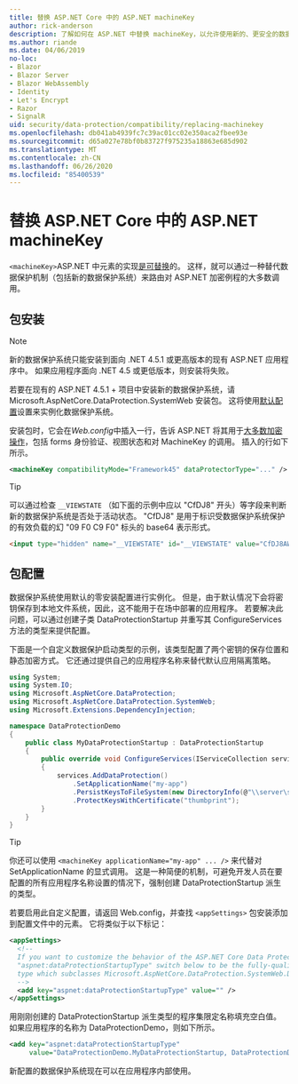 ```yaml
---
title: 替换 ASP.NET Core 中的 ASP.NET machineKey
author: rick-anderson
description: 了解如何在 ASP.NET 中替换 machineKey，以允许使用新的、更安全的数据保护系统。
ms.author: riande
ms.date: 04/06/2019
no-loc:
- Blazor
- Blazor Server
- Blazor WebAssembly
- Identity
- Let's Encrypt
- Razor
- SignalR
uid: security/data-protection/compatibility/replacing-machinekey
ms.openlocfilehash: db041ab4939fc7c39ac01cc02e350aca2fbee93e
ms.sourcegitcommit: d65a027e78bf0b83727f975235a18863e685d902
ms.translationtype: MT
ms.contentlocale: zh-CN
ms.lasthandoff: 06/26/2020
ms.locfileid: "85400539"
---
```

# <a name="replace-the-aspnet-machinekey-in-aspnet-core"></a>替换 ASP.NET Core 中的 ASP.NET machineKey

<a name="compatibility-replacing-machinekey"></a>

`<machineKey>`ASP.NET 中元素的实现[是可替换](https://blogs.msdn.microsoft.com/webdev/2012/10/23/cryptographic-improvements-in-asp-net-4-5-pt-2/)的。 这样，就可以通过一种替代数据保护机制（包括新的数据保护系统）来路由对 ASP.NET 加密例程的大多数调用。

## <a name="package-installation"></a>包安装

> [!NOTE]
> 新的数据保护系统只能安装到面向 .NET 4.5.1 或更高版本的现有 ASP.NET 应用程序中。 如果应用程序面向 .NET 4.5 或更低版本，则安装将失败。

若要在现有的 ASP.NET 4.5.1 + 项目中安装新的数据保护系统，请 Microsoft.AspNetCore.DataProtection.SystemWeb 安装包。 这将使用[默认配置](xref:security/data-protection/configuration/default-settings)设置来实例化数据保护系统。

安装包时，它会在*Web.config*中插入一行，告诉 ASP.NET 将其用于[大多数加密操作](https://blogs.msdn.microsoft.com/webdev/2012/10/23/cryptographic-improvements-in-asp-net-4-5-pt-2/)，包括 forms 身份验证、视图状态和对 MachineKey 的调用。 插入的行如下所示。

```xml
<machineKey compatibilityMode="Framework45" dataProtectorType="..." />
```

>[!TIP]
> 可以通过检查 `__VIEWSTATE` （如下面的示例中应以 "CfDJ8" 开头）等字段来判断新的数据保护系统是否处于活动状态。 "CfDJ8" 是用于标识受数据保护系统保护的有效负载的幻 "09 F0 C9 F0" 标头的 base64 表示形式。

```html
<input type="hidden" name="__VIEWSTATE" id="__VIEWSTATE" value="CfDJ8AWPr2EQPTBGs3L2GCZOpk...">
```

## <a name="package-configuration"></a>包配置

数据保护系统使用默认的零安装配置进行实例化。 但是，由于默认情况下会将密钥保存到本地文件系统，因此，这不能用于在场中部署的应用程序。 若要解决此问题，可以通过创建子类 DataProtectionStartup 并重写其 ConfigureServices 方法的类型来提供配置。

下面是一个自定义数据保护启动类型的示例，该类型配置了两个密钥的保存位置和静态加密方式。 它还通过提供自己的应用程序名称来替代默认应用隔离策略。

```csharp
using System;
using System.IO;
using Microsoft.AspNetCore.DataProtection;
using Microsoft.AspNetCore.DataProtection.SystemWeb;
using Microsoft.Extensions.DependencyInjection;

namespace DataProtectionDemo
{
    public class MyDataProtectionStartup : DataProtectionStartup
    {
        public override void ConfigureServices(IServiceCollection services)
        {
            services.AddDataProtection()
                .SetApplicationName("my-app")
                .PersistKeysToFileSystem(new DirectoryInfo(@"\\server\share\myapp-keys\"))
                .ProtectKeysWithCertificate("thumbprint");
        }
    }
}
```

>[!TIP]
> 你还可以使用 `<machineKey applicationName="my-app" ... />` 来代替对 SetApplicationName 的显式调用。 这是一种简便的机制，可避免开发人员在要配置的所有应用程序名称设置的情况下，强制创建 DataProtectionStartup 派生的类型。

若要启用此自定义配置，请返回 Web.config，并查找 `<appSettings>` 包安装添加到配置文件中的元素。 它将类似于以下标记：

```xml
<appSettings>
  <!--
  If you want to customize the behavior of the ASP.NET Core Data Protection stack, set the
  "aspnet:dataProtectionStartupType" switch below to be the fully-qualified name of a
  type which subclasses Microsoft.AspNetCore.DataProtection.SystemWeb.DataProtectionStartup.
  -->
  <add key="aspnet:dataProtectionStartupType" value="" />
</appSettings>
```

用刚刚创建的 DataProtectionStartup 派生类型的程序集限定名称填充空白值。 如果应用程序的名称为 DataProtectionDemo，则如下所示。

```xml
<add key="aspnet:dataProtectionStartupType"
     value="DataProtectionDemo.MyDataProtectionStartup, DataProtectionDemo" />
```

新配置的数据保护系统现在可以在应用程序内部使用。
